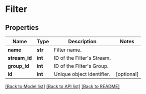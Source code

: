 # Filter

## Properties
Name | Type | Description | Notes
------------ | ------------- | ------------- | -------------
**name** | **str** | Filter name. | 
**stream_id** | **int** | ID of the Filter&#39;s Stream. | 
**group_id** | **int** | ID of the Filter&#39;s Group. | 
**id** | **int** | Unique object identifier. | [optional] 

[[Back to Model list]](../README.md#documentation-for-models) [[Back to API list]](../README.md#documentation-for-api-endpoints) [[Back to README]](../README.md)


